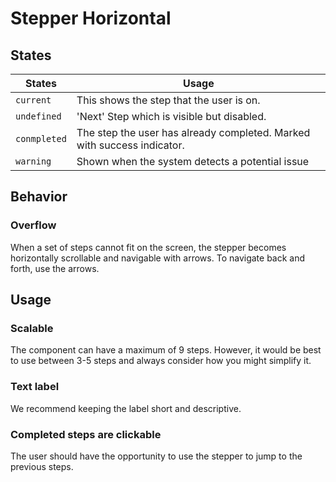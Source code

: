 # Stepper Horizontal

<TableOfContents></TableOfContents>

## States

| States       | Usage                                                                   |
| ------------ | ----------------------------------------------------------------------- |
| `current`    | This shows the step that the user is on.                                |
| `undefined`  | 'Next' Step which is visible but disabled.                              |
| `conmpleted` | The step the user has already completed. Marked with success indicator. |
| `warning`    | Shown when the system detects a potential issue                         |

## Behavior

### Overflow

When a set of steps cannot fit on the screen, the stepper becomes horizontally scrollable and navigable with arrows. To
navigate back and forth, use the arrows.

## Usage

### Scalable

The component can have a maximum of 9 steps. However, it would be best to use between 3-5 steps and always consider how
you might simplify it.

### Text label

We recommend keeping the label short and descriptive.

### Completed steps are clickable

The user should have the opportunity to use the stepper to jump to the previous steps.
